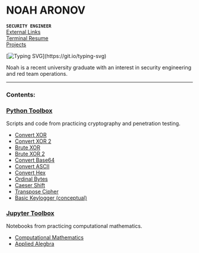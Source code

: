 # NOAH ARONOV

**`SECURITY ENGINEER`**
<br/><a href="https://links.noahsec.pro/">External Links</a>
<br/><a href="https://terminal.noahsec.pro/">Terminal Resume</a>
<br/><a href="https://noahsec.pro/portfolio/">Projects</a>


[![Typing SVG](https://readme-typing-svg.demolab.com?font=Exo+2&pause=1000&color=A81919&random=false&width=300&lines=Security+Engineering.;Security+Research.;Cloud+Security.;AI+Security.;Security+Auditing.;Penetration+Testing.;Red+Teaming.)](https://git.io/typing-svg)

Noah is a recent university graduate with an interest in security engineering and red team operations.

---

### Contents:

<h3><a href="https://github.com/NoahAronov/python-toolbox"> Python Toolbox</a>
 </h3>
Scripts and code from practicing cryptography and penetration testing.
	
- <a href="https://github.com/NoahAronov/python-toolbox/blob/main/python-cryptography/convert-xor.py"> Convert XOR</a>
- <a href="https://github.com/NoahAronov/python-toolbox/blob/main/python-cryptography/convert-xor-2.py"> Convert XOR 2</a>
- <a href="https://github.com/NoahAronov/python-toolbox/blob/main/python-cryptography/brute-xor.py"> Brute XOR</a>
- <a href="https://github.com/NoahAronov/python-toolbox/blob/main/python-cryptography/brute-xor-2.py"> Brute XOR 2</a>
- <a href="https://github.com/NoahAronov/python-toolbox/blob/main/python-cryptography/convert-to-base64.py"> Convert Base64</a>
- <a href="https://github.com/NoahAronov/python-toolbox/blob/main/python-cryptography/convert-ascii.py"> Convert ASCII</a>
- <a href="https://github.com/NoahAronov/python-toolbox/blob/main/python-cryptography/convert-hex.py"> Convert Hex</a>
- <a href="https://github.com/NoahAronov/python-toolbox/blob/main/python-cryptography/ordinal-bytes.py"> Ordinal Bytes</a>
- <a href="https://github.com/NoahAronov/python-toolbox/blob/main/python-hacking-TCM-PEH/caesar-shift.py"> Caeser Shift</a>
- <a href="https://github.com/NoahAronov/python-toolbox/blob/main/python-hacking-TCM-PEH/transpose-cipher.py"> Transpose Cipher</a>
- <a href="https://github.com/NoahAronov/python-toolbox/blob/main/python-hacking-TCM-PEH/most-basic-keylogger.py"> Basic Keylogger (conceptual)</a>

<!-- <h3><a href="https://github.com/NoahAronov/bash-toolbox"> Bash Toolbox</a>
 </h3>

<h3><a href="https://github.com/NoahAronov/powershell-toolbox"> PowerShell Toolbox</a>
 </h3>

<h3><a href="https://github.com/NoahAronov/sql-toolbox"> SQL Toolbox</a>
 </h3>

<h3><a href="https://github.com/NoahAronov/rust-toolbox"> Rust Toolbox</a>
 </h3> -->
 
<h3><a href="https://github.com/NoahAronov/jupyter-toolbox"> Jupyter Toolbox</a>
 </h3> 
Notebooks from practicing computational mathematics.

- <a href="https://github.com/NoahAronov/jupyter-toolbox/blob/main/comp-math/"> Computational Mathematics</a>
- <a href="https://github.com/NoahAronov/jupyter-toolbox/blob/main/applied-algebra/"> Applied Alegbra</a>

#

</div>
</p>
